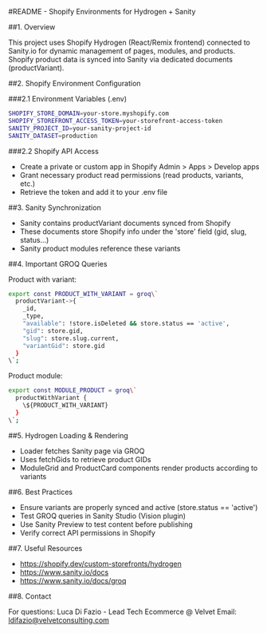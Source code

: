 #README - Shopify Environments for Hydrogen + Sanity

##1. Overview

This project uses Shopify Hydrogen (React/Remix frontend) connected to Sanity.io for dynamic management of pages, modules, and products.
Shopify product data is synced into Sanity via dedicated documents (productVariant).

##2. Shopify Environment Configuration

###2.1 Environment Variables (.env)

```bash
SHOPIFY_STORE_DOMAIN=your-store.myshopify.com
SHOPIFY_STOREFRONT_ACCESS_TOKEN=your-storefront-access-token
SANITY_PROJECT_ID=your-sanity-project-id
SANITY_DATASET=production
```

###2.2 Shopify API Access

- Create a private or custom app in Shopify Admin > Apps > Develop apps
- Grant necessary product read permissions (read products, variants, etc.)
- Retrieve the token and add it to your .env file

##3. Sanity Synchronization

- Sanity contains productVariant documents synced from Shopify
- These documents store Shopify info under the 'store' field (gid, slug, status...)
- Sanity product modules reference these variants

##4. Important GROQ Queries

Product with variant:
```bash
export const PRODUCT_WITH_VARIANT = groq\`
  productVariant->{
    _id,
    _type,
    "available": !store.isDeleted && store.status == 'active',
    "gid": store.gid,
    "slug": store.slug.current,
    "variantGid": store.gid
  }
\`;
```

Product module:
```bash
export const MODULE_PRODUCT = groq\`
  productWithVariant {
    \${PRODUCT_WITH_VARIANT}
  }
\`;
```

##5. Hydrogen Loading & Rendering

- Loader fetches Sanity page via GROQ
- Uses fetchGids to retrieve product GIDs
- ModuleGrid and ProductCard components render products according to variants

##6. Best Practices

- Ensure variants are properly synced and active (store.status == 'active')
- Test GROQ queries in Sanity Studio (Vision plugin)
- Use Sanity Preview to test content before publishing
- Verify correct API permissions in Shopify

##7. Useful Resources

- https://shopify.dev/custom-storefronts/hydrogen
- https://www.sanity.io/docs
- https://www.sanity.io/docs/groq

##8. Contact

For questions: Luca Di Fazio - Lead Tech Ecommerce @ Velvet
Email: ldifazio@velvetconsulting.com
